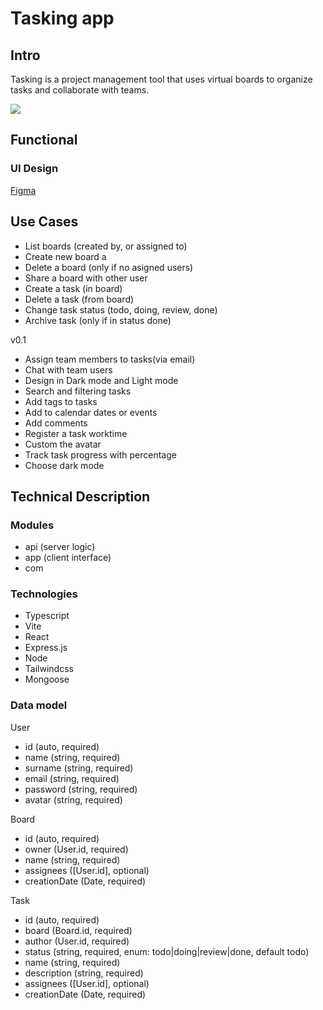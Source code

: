 # Tasking app

## Intro 
Tasking is a project management tool that uses virtual boards to organize tasks and collaborate with teams. 


![](https://media.giphy.com/media/Dwv8Wl7vI1JUuOektL/giphy.gif?cid=790b76115hl50akmlugqmo6tvxbbsi9mjff9h09fp6azdiw9&ep=v1_gifs_search&rid=giphy.gif&ct=g) 


## Functional


### UI Design
[Figma](https://www.figma.com/file/eu5ckftACDFTGujr1UL9lF/Proyecto-isdi?type=design&mode=design&t=wiiC8brQOOJODEYf-0)

## Use Cases
- List boards (created by, or assigned to)
- Create new board a
- Delete a board (only if no asigned users)
- Share a board with other user
- Create a task (in board) 
- Delete a task (from board)
- Change task status (todo, doing, review, done)
- Archive task (only if in status done)

v0.1
- Assign team members to tasks(via email)
- Chat with team users 
- Design in Dark mode and Light mode
- Search and filtering tasks
- Add tags to tasks
- Add to calendar dates or events
- Add comments 
- Register a task worktime 
- Custom the avatar 
- Track task progress with percentage
- Choose dark mode

## Technical Description

### Modules

- api (server logic)
- app (client interface)
- com

### Technologies

- Typescript
- Vite
- React
- Express.js
- Node
- Tailwindcss
- Mongoose

### Data model

User
- id (auto, required)
- name (string, required)
- surname (string, required)
- email (string, required)
- password (string, required)
- avatar (string, required)

Board
- id (auto, required)
- owner (User.id, required)
- name (string, required)
- assignees ([User.id], optional)
- creationDate (Date, required)

Task
- id (auto, required)
- board (Board.id, required)
- author (User.id, required)
- status (string, required, enum: todo|doing|review|done, default todo)
- name (string, required)
- description (string, required)
- assignees ([User.id], optional)
- creationDate (Date, required)